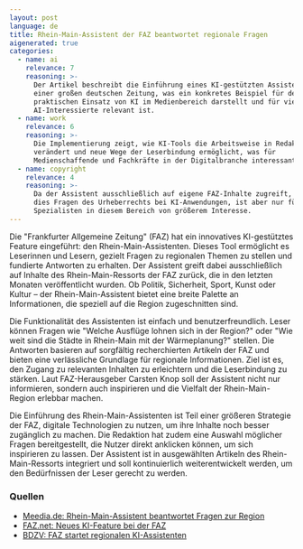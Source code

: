 ```yaml
---
layout: post
language: de
title: Rhein-Main-Assistent der FAZ beantwortet regionale Fragen
aigenerated: true
categories:
  - name: ai
    relevance: 7
    reasoning: >-
      Der Artikel beschreibt die Einführung eines KI-gestützten Assistenten bei
      einer großen deutschen Zeitung, was ein konkretes Beispiel für den
      praktischen Einsatz von KI im Medienbereich darstellt und für viele
      AI-Interessierte relevant ist.
  - name: work
    relevance: 6
    reasoning: >-
      Die Implementierung zeigt, wie KI-Tools die Arbeitsweise in Redaktionen
      verändert und neue Wege der Leserbindung ermöglicht, was für
      Medienschaffende und Fachkräfte in der Digitalbranche interessant ist.
  - name: copyright
    relevance: 4
    reasoning: >-
      Da der Assistent ausschließlich auf eigene FAZ-Inhalte zugreift, berührt
      dies Fragen des Urheberrechts bei KI-Anwendungen, ist aber nur für
      Spezialisten in diesem Bereich von größerem Interesse.
---
```


Die "Frankfurter Allgemeine Zeitung" (FAZ) hat ein innovatives KI-gestütztes Feature eingeführt: den Rhein-Main-Assistenten. Dieses Tool ermöglicht es Leserinnen und Lesern, gezielt Fragen zu regionalen Themen zu stellen und fundierte Antworten zu erhalten. Der Assistent greift dabei ausschließlich auf Inhalte des Rhein-Main-Ressorts der FAZ zurück, die in den letzten Monaten veröffentlicht wurden. Ob Politik, Sicherheit, Sport, Kunst oder Kultur – der Rhein-Main-Assistent bietet eine breite Palette an Informationen, die speziell auf die Region zugeschnitten sind.

<!--more-->

Die Funktionalität des Assistenten ist einfach und benutzerfreundlich. Leser können Fragen wie "Welche Ausflüge lohnen sich in der Region?" oder "Wie weit sind die Städte in Rhein-Main mit der Wärmeplanung?" stellen. Die Antworten basieren auf sorgfältig recherchierten Artikeln der FAZ und bieten eine verlässliche Grundlage für regionale Informationen. Ziel ist es, den Zugang zu relevanten Inhalten zu erleichtern und die Leserbindung zu stärken. Laut FAZ-Herausgeber Carsten Knop soll der Assistent nicht nur informieren, sondern auch inspirieren und die Vielfalt der Rhein-Main-Region erlebbar machen.

Die Einführung des Rhein-Main-Assistenten ist Teil einer größeren Strategie der FAZ, digitale Technologien zu nutzen, um ihre Inhalte noch besser zugänglich zu machen. Die Redaktion hat zudem eine Auswahl möglicher Fragen bereitgestellt, die Nutzer direkt anklicken können, um sich inspirieren zu lassen. Der Assistent ist in ausgewählten Artikeln des Rhein-Main-Ressorts integriert und soll kontinuierlich weiterentwickelt werden, um den Bedürfnissen der Leser gerecht zu werden.

### Quellen
- [Meedia.de: Rhein-Main-Assistent beantwortet Fragen zur Region](https://meedia.de/news/beitrag/19524-rhein-main-assistent-beantwortet-fragen-zur-region.html)  
- [FAZ.net: Neues KI-Feature bei der FAZ](https://www.faz.net/aktuell/rhein-main/neues-ki-feature-bei-der-faz-rhein-main-assistent-beantwortet-fragen-zur-region-110376344.html)  
- [BDZV: FAZ startet regionalen KI-Assistenten](https://www.bdzv.de/service/presse/branchennachrichten/2025/frankfurter-allgemeine-zeitung-startet-regionalen-ki-assistenten)
